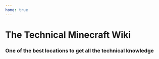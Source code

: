 ```yaml
---
home: true
---
```


# The Technical Minecraft Wiki
### One of the best locations to get all the technical knowledge 
